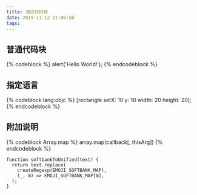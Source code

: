 ```yaml
---
title: 测试代码块
date: 2019-11-12 11:06:58
tags:
---
```


## 普通代码块
{% codeblock %}
alert('Hello World!');
{% endcodeblock %}


## 指定语言

{% codeblock lang:objc %}
[rectangle setX: 10 y: 10 width: 20 height: 20];
{% endcodeblock %}

## 附加说明
{% codeblock Array.map %}
array.map(callback[, thisArg])
{% endcodeblock %}


```
function softbankToUnified(text) {
  return text.replace(
    createRegexp(EMOJI_SOFTBANK_MAP),
    (_, m) => EMOJI_SOFTBANK_MAP[m],
  );
}
```